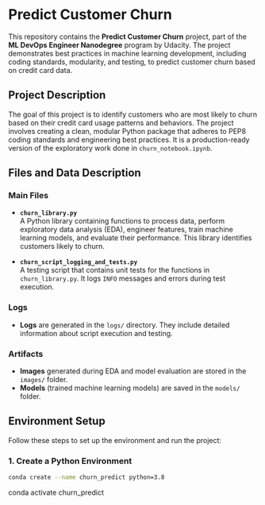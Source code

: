 # Predict Customer Churn

This repository contains the **Predict Customer Churn** project, part of the **ML DevOps Engineer Nanodegree** program by Udacity. The project demonstrates best practices in machine learning development, including coding standards, modularity, and testing, to predict customer churn based on credit card data.

## Project Description

The goal of this project is to identify customers who are most likely to churn based on their credit card usage patterns and behaviors. The project involves creating a clean, modular Python package that adheres to PEP8 coding standards and engineering best practices. It is a production-ready version of the exploratory work done in `churn_notebook.ipynb`.

## Files and Data Description

### Main Files
- **`churn_library.py`**  
  A Python library containing functions to process data, perform exploratory data analysis (EDA), engineer features, train machine learning models, and evaluate their performance. This library identifies customers likely to churn.
  
- **`churn_script_logging_and_tests.py`**  
  A testing script that contains unit tests for the functions in `churn_library.py`. It logs `INFO` messages and errors during test execution.

### Logs
- **Logs** are generated in the `logs/` directory. They include detailed information about script execution and testing.

### Artifacts
- **Images** generated during EDA and model evaluation are stored in the `images/` folder.
- **Models** (trained machine learning models) are saved in the `models/` folder.

## Environment Setup

Follow these steps to set up the environment and run the project:

### 1. Create a Python Environment
```bash
conda create --name churn_predict python=3.8
```
conda activate churn_predict
